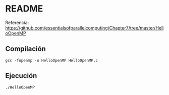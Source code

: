# README

Referencia: https://github.com/essentialsofparallelcomputing/Chapter7/tree/master/HelloOpenMP

## Compilación

```
gcc -fopenmp -o HelloOpenMP HelloOpenMP.c
```

## Ejecución

```
./HelloOpenMP
```
